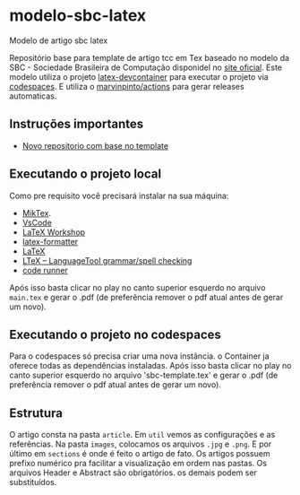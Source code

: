 # modelo-sbc-latex
Modelo de artigo sbc latex

Repositório base para template de artigo tcc em Tex baseado no modelo da SBC - Sociedade Brasileira de Computação disponidel no [site oficial](https://www.sbc.org.br/documentos-da-sbc/summary/169-templates-para-artigos-e-capitulos-de-livros/878-modelosparapublicaodeartigos). Este modelo utiliza o projeto [latex-devcontainer](https://github.com/a-nau/latex-devcontainer) para executar o projeto via [codespaces](https://github.com/features/codespaces). E utiliza o [marvinpinto/actions](https://github.com/marvinpinto/actions/tree/v1.2.1) para gerar releases automaticas.

## Instruções importantes
- [Novo repositorio com base no template](https://github.com/filipecancio/sbc-template/wiki/Criar-um-novo-template)

## Executando o projeto local
Como pre requisito você precisará instalar na sua máquina:
- [MikTex](https://miktex.org/howto/download-miktex).
- [VsCode](https://code.visualstudio.com/)
- [LaTeX Workshop](https://marketplace.visualstudio.com/items?itemName=James-Yu.latex-workshop)
- [latex-formatter](https://marketplace.visualstudio.com/items?itemName=nickfode.latex-formatter)
- [LaTeX](https://marketplace.visualstudio.com/items?itemName=mathematic.vscode-latex)
- [LTeX – LanguageTool grammar/spell checking](https://marketplace.visualstudio.com/items?itemName=valentjn.vscode-ltex)
- [code runner](https://marketplace.visualstudio.com/items?itemName=formulahendry.code-runner)

Após isso basta clicar no play no canto superior esquerdo no arquivo `main.tex` e gerar o .pdf (de preferência remover o pdf atual antes de gerar um novo).

## Executando o projeto no codespaces

Para o codespaces só precisa criar uma nova instância. o Container ja oferece todas as dependências instaladas. 
Após isso basta clicar no play no canto superior esquerdo no arquivo 'sbc-template.tex' e gerar o .pdf (de preferência remover o pdf atual antes de gerar um novo).

## Estrutura

O artigo consta na pasta `article`. Em `util` vemos as configurações e as referências. Na pasta `images`, colocamos os arquivos `.jpg` e `.png`. E por último em `sections` é onde é feito o artigo de fato. Os artigos possuem prefixo numérico pra facilitar a visualização em ordem nas pastas. Os arquivos Header e Abstract são obrigatórios. os demais podem ser substituídos.
